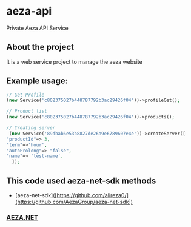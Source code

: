 # aeza-api
Private Aeza API Service
## About the project
It is a web service project to manage the aeza website

## Example usage:

```php
// Get Profile
(new Service('c802375027b448787792b3ac29426f04'))->profileGet();

// Product list
(new Service('c802375027b448787792b3ac29426f04'))->products();

// Creating server
 (new Service('89dbab6e53b8827de26a9e6789607e4e'))->createServer([
"productId"=> 3,
"term"=>'hour',
"autoProlong"=> "false",
"name"=> 'test-name',
  ]);

```

## This code used aeza-net-sdk methods
- [aeza-net-sdk]([https://github.com/alireza0/](https://github.com/AezaGroup/aeza-net-sdk])

### [AEZA.NET](https://aeza.net/)
